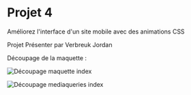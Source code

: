 # Projet 4
 Améliorez l'interface d'un site mobile avec des animations CSS

 Projet Présenter par Verbreuk Jordan


 Découpage de la maquette : 
 
![Découpage maquette index](https://github.com/JordanKlashi/Projet-4/assets/129075458/0d5e7cfe-36e5-4c71-ac53-e0cce1d4fb25)


![Découpage mediaqueries index](https://github.com/JordanKlashi/Projet-4/assets/129075458/70504c66-95b6-4d6d-bd4c-12612c201896)
